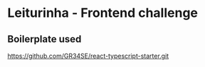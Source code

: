 # Leiturinha - Frontend challenge

## Boilerplate used
https://github.com/GR34SE/react-typescript-starter.git